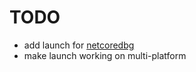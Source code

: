 # TODO

- add launch for [netcoredbg](https://github.com/VSCodium/vscodium/issues/82#issue-409806641)
- make launch working on multi-platform
